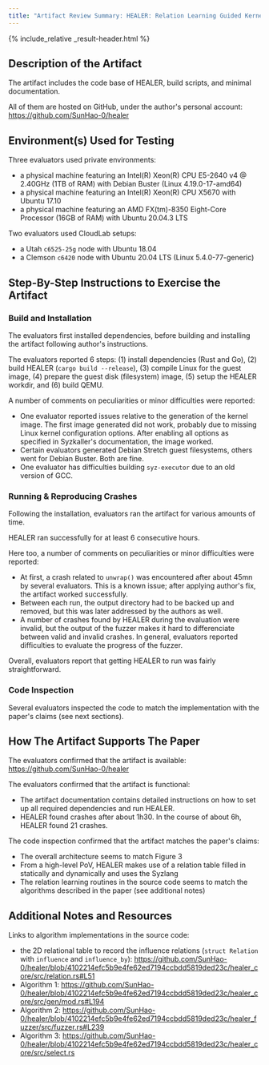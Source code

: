 ```yaml
---
title: "Artifact Review Summary: HEALER: Relation Learning Guided Kernel Fuzzing"
---
```


{% include_relative _result-header.html %}

## Description of the Artifact

The artifact includes the code base of HEALER, build scripts, and minimal documentation.

All of them are hosted on GitHub, under the author's personal account: <https://github.com/SunHao-0/healer>

## Environment(s) Used for Testing

Three evaluators used private environments:

- a physical machine featuring an Intel(R) Xeon(R) CPU E5-2640 v4 @ 2.40GHz (1TB of RAM) with Debian Buster (Linux 4.19.0-17-amd64)
- a physical machine featuring an Intel(R) Xeon(R) CPU X5670 with Ubuntu 17.10
- a physical machine featuring an AMD FX(tm)-8350 Eight-Core Processor (16GB of RAM) with Ubuntu 20.04.3 LTS

Two evaluators used CloudLab setups:

- a Utah `c6525-25g` node with Ubuntu 18.04
- a Clemson `c6420` node with Ubuntu 20.04 LTS (Linux 5.4.0-77-generic)

## Step-By-Step Instructions to Exercise the Artifact

### Build and Installation

The evaluators first installed dependencies, before building and installing the artifact following author's instructions.

The evaluators reported 6 steps: (1) install dependencies (Rust and Go), (2) build HEALER (`cargo build --release`), (3) compile Linux for the guest image, (4) prepare the guest disk (filesystem) image, (5) setup the HEALER workdir, and (6) build QEMU.

A number of comments on peculiarities or minor difficulties were reported:

- One evaluator reported issues relative to the generation of the kernel image. The first image generated did not work, probably due to missing Linux kernel configuration options. After enabling all options as specified in Syzkaller's documentation, the image worked.
- Certain evaluators generated Debian Stretch guest filesystems, others went for Debian Buster. Both are fine.
- One evaluator has difficulties building `syz-executor` due to an old version of GCC.

### Running & Reproducing Crashes

Following the installation, evaluators ran the artifact for various amounts of time.

HEALER ran successfully for at least 6 consecutive hours.

Here too, a number of comments on peculiarities or minor difficulties were reported:

- At first, a crash related to `unwrap()` was encountered after about 45mn by several evaluators. This is a known issue; after applying author's fix, the artifact worked successfully.
- Between each run, the output directory had to be backed up and removed, but this was later addressed by the authors as well.
- A number of crashes found by HEALER during the evaluation were invalid, but the output of the fuzzer makes it hard to differenciate between valid and invalid crashes. In general, evaluators reported difficulties to evaluate the progress of the fuzzer.

Overall, evaluators report that getting HEALER to run was fairly straightforward.

### Code Inspection

Several evaluators inspected the code to match the implementation with the paper's claims (see next sections).

## How The Artifact Supports The Paper

The evaluators confirmed that the artifact is available: <https://github.com/SunHao-0/healer>

The evaluators confirmed that the artifact is functional:
- The artifact documentation contains detailed instructions on how to set up all required dependencies and run HEALER.
- HEALER found crashes after about 1h30. In the course of about 6h, HEALER found 21 crashes.

The code inspection confirmed that the artifact matches the paper's claims:
- The overall architecture seems to match Figure 3
- From a high-level PoV, HEALER makes use of a relation table filled in statically and dynamically and uses the Syzlang
- The relation learning routines in the source code seems to match the algorithms described in the paper (see additional notes)

## Additional Notes and Resources

Links to algorithm implementations in the source code:

- the 2D relational table to record the influence relations (`struct Relation` with `influence` and `influence_by`): <https://github.com/SunHao-0/healer/blob/4102214efc5b9e4fe62ed7194ccbdd5819ded23c/healer_core/src/relation.rs#L51>
- Algorithm 1: <https://github.com/SunHao-0/healer/blob/4102214efc5b9e4fe62ed7194ccbdd5819ded23c/healer_core/src/gen/mod.rs#L194>
- Algorithm 2: <https://github.com/SunHao-0/healer/blob/4102214efc5b9e4fe62ed7194ccbdd5819ded23c/healer_fuzzer/src/fuzzer.rs#L239>
- Algorithm 3: <https://github.com/SunHao-0/healer/blob/4102214efc5b9e4fe62ed7194ccbdd5819ded23c/healer_core/src/select.rs>
